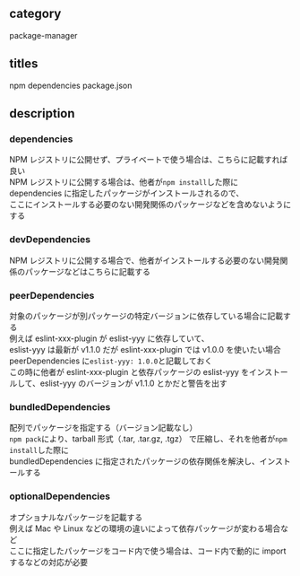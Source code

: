 ## category

package-manager

## titles

npm
dependencies
package.json

## description

### dependencies

NPM レジストリに公開せず、プライベートで使う場合は、こちらに記載すれば良い  
NPM レジストリに公開する場合は、他者が`npm install`した際に dependencies に指定したパッケージがインストールされるので、  
ここにインストールする必要のない開発関係のパッケージなどを含めないようにする

### devDependencies

NPM レジストリに公開する場合で、他者がインストールする必要のない開発関係のパッケージなどはこちらに記載する

### peerDependencies

対象のパッケージが別パッケージの特定バージョンに依存している場合に記載する  
例えば eslint-xxx-plugin が eslist-yyy に依存していて、  
eslist-yyy は最新が v1.1.0 だが eslint-xxx-plugin では v1.0.0 を使いたい場合  
peerDependencies に`eslist-yyy: 1.0.0`と記載しておく  
この時に他者が eslint-xxx-plugin と依存パッケージの eslist-yyy をインストールして、eslist-yyy のバージョンが v1.1.0 とかだと警告を出す

### bundledDependencies

配列でパッケージを指定する（バージョン記載なし）  
`npm pack`により、tarball 形式（.tar, .tar.gz, .tgz） で圧縮し、それを他者が`npm install`した際に  
bundledDependencies に指定されたパッケージの依存関係を解決し、インストールする

### optionalDependencies

オプショナルなパッケージを記載する  
例えば Mac や Linux などの環境の違いによって依存パッケージが変わる場合など  
ここに指定したパッケージをコード内で使う場合は、コード内で動的に import するなどの対応が必要
